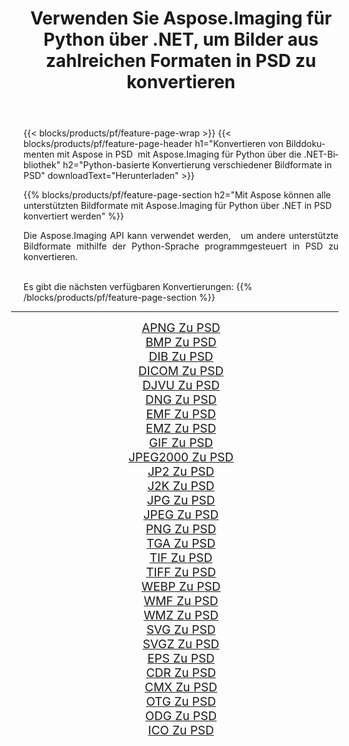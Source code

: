 ﻿---
title: Verwenden Sie Aspose.Imaging für Python über .NET, um Bilder aus zahlreichen Formaten in PSD zu konvertieren 
weight: 3920
url: /de/python-net/conversion/to/psd 
lang: de
langdirlevel: 2
locales: zh-hans,ja,it,ru,de,es,fr,nl,id,lt,pl,pt,vi,tr,ko,zh-hant,ar,hi,th,sv,cs,uk,he
description: Sie können Aspose.Imaging für Python über die .NET-Bibliothek verwenden, um eine Vielzahl von Formaten in PSD zu konvertieren.
---

{{< blocks/products/pf/feature-page-wrap >}}
{{< blocks/products/pf/feature-page-header h1="Konvertieren von Bilddokumenten mit Aspose in PSD  mit Aspose.Imaging für Python über die .NET-Bibliothek" h2="Python-basierte Konvertierung verschiedener Bildformate in PSD" downloadText="Herunterladen" >}}


{{% blocks/products/pf/feature-page-section  h2="Mit Aspose können alle unterstützten Bildformate mit Aspose.Imaging für Python über .NET in PSD konvertiert werden" %}}
<p align=justify>Die Aspose.Imaging API kann verwendet werden,   um andere unterstützte Bildformate mithilfe der Python-Sprache programmgesteuert in PSD zu konvertieren.</p>
<br/>
Es gibt die nächsten verfügbaren Konvertierungen:
{{% /blocks/products/pf/feature-page-section %}}
<div class="container-fluid productfamilypage bg-gray">
    <div class="convertypes bg-gray agp-content section">
        <div class="container">
		<hr style="margin-left:-20px;"/>
		<div class="row other-converters" style="gap: 10px;font-size: 19px;text-align:center;">
		    <div class='col-md-2 other-converter remove-lp remove-rp'><a href="/imaging/de/python-net/conversion/apng-to-psd" style="padding:15px;">APNG Zu PSD</a></div>
<div class='col-md-2 other-converter remove-lp remove-rp'><a href="/imaging/de/python-net/conversion/bmp-to-psd" style="padding:15px;">BMP Zu PSD</a></div>
<div class='col-md-2 other-converter remove-lp remove-rp'><a href="/imaging/de/python-net/conversion/dib-to-psd" style="padding:15px;">DIB Zu PSD</a></div>
<div class='col-md-2 other-converter remove-lp remove-rp'><a href="/imaging/de/python-net/conversion/dicom-to-psd" style="padding:15px;">DICOM Zu PSD</a></div>
<div class='col-md-2 other-converter remove-lp remove-rp'><a href="/imaging/de/python-net/conversion/djvu-to-psd" style="padding:15px;">DJVU Zu PSD</a></div>
<div class='col-md-2 other-converter remove-lp remove-rp'><a href="/imaging/de/python-net/conversion/dng-to-psd" style="padding:15px;">DNG Zu PSD</a></div>
<div class='col-md-2 other-converter remove-lp remove-rp'><a href="/imaging/de/python-net/conversion/emf-to-psd" style="padding:15px;">EMF Zu PSD</a></div>
<div class='col-md-2 other-converter remove-lp remove-rp'><a href="/imaging/de/python-net/conversion/emz-to-psd" style="padding:15px;">EMZ Zu PSD</a></div>
<div class='col-md-2 other-converter remove-lp remove-rp'><a href="/imaging/de/python-net/conversion/gif-to-psd" style="padding:15px;">GIF Zu PSD</a></div>
<div class='col-md-2 other-converter remove-lp remove-rp'><a href="/imaging/de/python-net/conversion/jpeg2000-to-psd" style="padding:15px;">JPEG2000 Zu PSD</a></div>
<div class='col-md-2 other-converter remove-lp remove-rp'><a href="/imaging/de/python-net/conversion/jp2-to-psd" style="padding:15px;">JP2 Zu PSD</a></div>
<div class='col-md-2 other-converter remove-lp remove-rp'><a href="/imaging/de/python-net/conversion/j2k-to-psd" style="padding:15px;">J2K Zu PSD</a></div>
<div class='col-md-2 other-converter remove-lp remove-rp'><a href="/imaging/de/python-net/conversion/jpg-to-psd" style="padding:15px;">JPG Zu PSD</a></div>
<div class='col-md-2 other-converter remove-lp remove-rp'><a href="/imaging/de/python-net/conversion/jpeg-to-psd" style="padding:15px;">JPEG Zu PSD</a></div>
<div class='col-md-2 other-converter remove-lp remove-rp'><a href="/imaging/de/python-net/conversion/png-to-psd" style="padding:15px;">PNG Zu PSD</a></div>
<div class='col-md-2 other-converter remove-lp remove-rp'><a href="/imaging/de/python-net/conversion/tga-to-psd" style="padding:15px;">TGA Zu PSD</a></div>
<div class='col-md-2 other-converter remove-lp remove-rp'><a href="/imaging/de/python-net/conversion/tif-to-psd" style="padding:15px;">TIF Zu PSD</a></div>
<div class='col-md-2 other-converter remove-lp remove-rp'><a href="/imaging/de/python-net/conversion/tiff-to-psd" style="padding:15px;">TIFF Zu PSD</a></div>
<div class='col-md-2 other-converter remove-lp remove-rp'><a href="/imaging/de/python-net/conversion/webp-to-psd" style="padding:15px;">WEBP Zu PSD</a></div>
<div class='col-md-2 other-converter remove-lp remove-rp'><a href="/imaging/de/python-net/conversion/wmf-to-psd" style="padding:15px;">WMF Zu PSD</a></div>
<div class='col-md-2 other-converter remove-lp remove-rp'><a href="/imaging/de/python-net/conversion/wmz-to-psd" style="padding:15px;">WMZ Zu PSD</a></div>
<div class='col-md-2 other-converter remove-lp remove-rp'><a href="/imaging/de/python-net/conversion/svg-to-psd" style="padding:15px;">SVG Zu PSD</a></div>
<div class='col-md-2 other-converter remove-lp remove-rp'><a href="/imaging/de/python-net/conversion/svgz-to-psd" style="padding:15px;">SVGZ Zu PSD</a></div>
<div class='col-md-2 other-converter remove-lp remove-rp'><a href="/imaging/de/python-net/conversion/eps-to-psd" style="padding:15px;">EPS Zu PSD</a></div>
<div class='col-md-2 other-converter remove-lp remove-rp'><a href="/imaging/de/python-net/conversion/cdr-to-psd" style="padding:15px;">CDR Zu PSD</a></div>
<div class='col-md-2 other-converter remove-lp remove-rp'><a href="/imaging/de/python-net/conversion/cmx-to-psd" style="padding:15px;">CMX Zu PSD</a></div>
<div class='col-md-2 other-converter remove-lp remove-rp'><a href="/imaging/de/python-net/conversion/otg-to-psd" style="padding:15px;">OTG Zu PSD</a></div>
<div class='col-md-2 other-converter remove-lp remove-rp'><a href="/imaging/de/python-net/conversion/odg-to-psd" style="padding:15px;">ODG Zu PSD</a></div>
<div class='col-md-2 other-converter remove-lp remove-rp'><a href="/imaging/de/python-net/conversion/ico-to-psd" style="padding:15px;">ICO Zu PSD</a></div>
                </div>
        </div>
    </div>
</div>
<br/>

